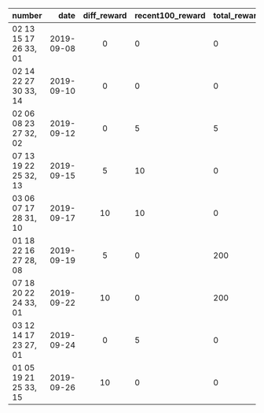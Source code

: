 
| number | date | diff_reward |recent100_reward|total_reward|
|--------|-----:|:-------:|------|------|
|02 13 15 17 26 33, 01|2019-09-08|0|0|0|
|02 14 22 27 30 33, 14|2019-09-10|0|0|0|
|02 06 08 23 27 32, 02|2019-09-12|0|5|5|
|07 13 19 22 25 32, 13|2019-09-15|5|10|0|
|03 06 07 17 28 31, 10|2019-09-17|10|10|0|
|01 18 22 16 27 28, 08|2019-09-19|5|0|200|
|07 18 20 22 24 33, 01|2019-09-22|10|0|200|
|03 12 14 17 23 27, 01|2019-09-24|0|5|0|
|01 05 19 21 25 33, 15|2019-09-26|10|0|0|

